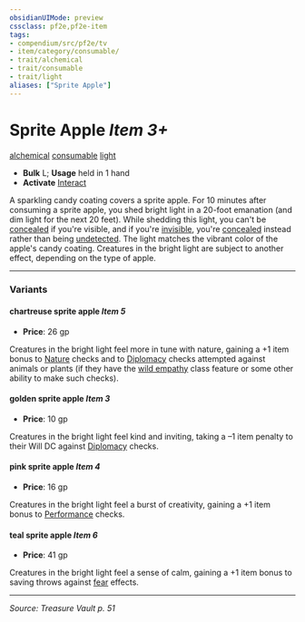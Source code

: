 ```yaml
---
obsidianUIMode: preview
cssclass: pf2e,pf2e-item
tags:
- compendium/src/pf2e/tv
- item/category/consumable/
- trait/alchemical
- trait/consumable
- trait/light
aliases: ["Sprite Apple"]
---
```

# Sprite Apple *Item 3+*  
[alchemical](alchemical.md "Alchemical Item Trait")  [consumable](consumable.md "Consumable Item Trait")  [light](Reference/Rules/Traits/light.md "Light Effect Trait")  

- **Bulk** L; **Usage** held in 1 hand
- **Activate** [Interact](interact.md)

A sparkling candy coating covers a sprite apple. For 10 minutes after consuming a sprite apple, you shed bright light in a 20-foot emanation (and dim light for the next 20 feet). While shedding this light, you can't be [concealed](conditions.md#Concealed) if you're visible, and if you're [invisible](conditions.md#Invisible), you're [concealed](conditions.md#Concealed) instead rather than being [undetected](conditions.md#Undetected). The light matches the vibrant color of the apple's candy coating. Creatures in the bright light are subject to another effect, depending on the type of apple.

---

### Variants

#### chartreuse sprite apple *Item 5*

- **Price**: 26 gp

Creatures in the bright light feel more in tune with nature, gaining a +1 item bonus to [Nature](skills.md#Nature) checks and to [Diplomacy](skills.md#Diplomacy) checks attempted against animals or plants (if they have the [wild empathy](wild-empathy.md) class feature or some other ability to make such checks).

#### golden sprite apple *Item 3*

- **Price**: 10 gp

Creatures in the bright light feel kind and inviting, taking a –1 item penalty to their Will DC against [Diplomacy](skills.md#Diplomacy) checks.

#### pink sprite apple *Item 4*

- **Price**: 16 gp

Creatures in the bright light feel a burst of creativity, gaining a +1 item bonus to [Performance](skills.md#Performance) checks.

#### teal sprite apple *Item 6*

- **Price**: 41 gp

Creatures in the bright light feel a sense of calm, gaining a +1 item bonus to saving throws against [fear](Reference/Rules/Traits/fear.md "Fear Effect Trait") effects.

---
*Source: Treasure Vault p. 51*
